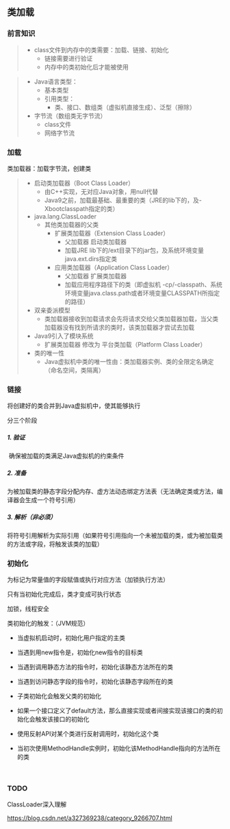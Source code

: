 ## 类加载



### 前言知识

> * class文件到内存中的类需要：加载、链接、初始化
>   * 链接需要进行验证
>   * 内存中的类初始化后才能被使用

> * Java语言类型：
>   * 基本类型
>   * 引用类型：
>     * 类、接口、数组类（虚拟机直接生成）、泛型（擦除）
> * 字节流（数组类无字节流）
>   * class文件
>   * 网络字节流



### 加载

类加载器：加载字节流，创建类

> * 启动类加载器（Boot Class Loader）
>   * 由C++实现，无对应Java对象，用null代替
>   * Java9之前，加载最基础、最重要的类（JRE的lib下的，及-Xbootclasspath指定的类）
> * java.lang.ClassLoader
>   * 其他类加载器的父类
>     * 扩展类加载器（Extension Class Loader）
>       * 父加载器 启动类加载器
>       * 加载JRE lib下的/ext目录下的jar包，及系统环境变量java.ext.dirs指定类
>     * 应用类加载器（Application Class Loader）
>       * 父加载器 扩展类加载器
>       * 加载应用程序路径下的类（即虚拟机 -cp/-classpath、系统环境变量java.class.path或者环境变量CLASSPATH所指定的路径）
> * 双亲委派模型
>   * 类加载器接收到加载请求会先将请求交给父类加载器加载，当父类加载器没有找到所请求的类时，该类加载器才尝试去加载
> * Java9引入了模块系统
>   * 扩展类加载器 修改为 平台类加载（Platform Class Loader）
> * 类的唯一性
>   * Java虚拟机中类的唯一性由：类加载器实例、类的全限定名确定（命名空间，类隔离）



### 链接

将创建好的类合并到Java虚拟机中，使其能够执行

分三个阶段

##### 1. 验证

​		确保被加载的类满足Java虚拟机的约束条件

##### 2. 准备

​		为被加载类的静态字段分配内存、虚方法动态绑定方法表（无法确定类或方法，编译器会生成一个符号引用）

##### 3. 解析（非必须）

​		将符号引用解析为实际引用（如果符号引用指向一个未被加载的类，或为被加载类的方法或字段，将触发该类的加载）



### 初始化

为标记为常量值的字段赋值或执行对应方法（加锁执行方法）

只有当初始化完成后，类才变成可执行状态

加锁，线程安全



类初始化的触发：（JVM规范）

- 当虚拟机启动时，初始化用户指定的主类
- 当遇到用new指令是，初始化new指令的目标类
- 当遇到调用静态方法的指令时，初始化该静态方法所在的类
- 当遇到访问静态字段的指令时，初始化该静态字段所在的类
- 子类初始化会触发父类的初始化
- 如果一个接口定义了default方法，那么直接实现或者间接实现该接口的类的初始化会触发该接口的初始化

- 使用反射API对某个类进行反射调用时，初始化这个类
- 当初次使用MethodHandle实例时，初始化该MethodHandle指向的方法所在的类

​		



### TODO

ClassLoader深入理解

https://blog.csdn.net/a327369238/category_9266707.html